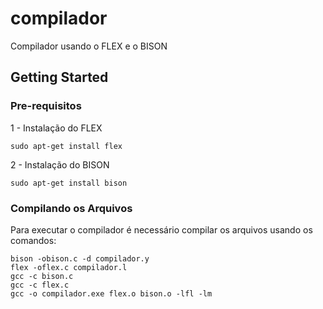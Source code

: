 # compilador
Compilador usando o FLEX e o BISON

## Getting Started

### Pre-requisitos

1 - Instalação do FLEX

```
sudo apt-get install flex
```
2 - Instalação do BISON 
```
sudo apt-get install bison
```
### Compilando os Arquivos

Para executar o compilador é necessário compilar os arquivos usando os comandos:

```
bison -obison.c -d compilador.y
flex -oflex.c compilador.l
gcc -c bison.c
gcc -c flex.c
gcc -o compilador.exe flex.o bison.o -lfl -lm
```
